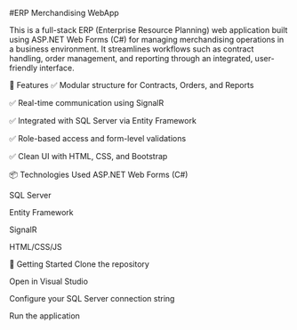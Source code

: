#ERP Merchandising WebApp

This is a full-stack ERP (Enterprise Resource Planning) web application built using ASP.NET Web Forms (C#) for managing merchandising operations in a business environment. It streamlines workflows such as contract handling, order management, and reporting through an integrated, user-friendly interface.

🔧 Features
✅ Modular structure for Contracts, Orders, and Reports

✅ Real-time communication using SignalR

✅ Integrated with SQL Server via Entity Framework

✅ Role-based access and form-level validations

✅ Clean UI with HTML, CSS, and Bootstrap

📦 Technologies Used
ASP.NET Web Forms (C#)

SQL Server

Entity Framework

SignalR

HTML/CSS/JS


🚀 Getting Started
Clone the repository

Open in Visual Studio

Configure your SQL Server connection string

Run the application

